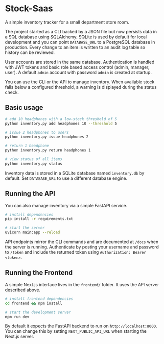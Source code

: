 # Stock-Saas

A simple inventory tracker for a small department store room.

The project started as a CLI backed by a JSON file but now persists data in a
SQL database using SQLAlchemy. SQLite is used by default for local development
and you can point `DATABASE_URL` to a PostgreSQL database in production. Every
change to an item is written to an audit log table so history can be reviewed.

User accounts are stored in the same database. Authentication is handled with
JWT tokens and basic role based access control (admin, manager, user). A default
`admin` account with password `admin` is created at startup.

You can use the CLI or the API to manage inventory. When available stock falls
below a configured threshold, a warning is displayed during the status check.

## Basic usage

```bash
# add 10 headphones with a low-stock threshold of 5
python inventory.py add headphones 10 --threshold 5

# issue 2 headphones to users
python inventory.py issue headphones 2

# return 1 headphone
python inventory.py return headphones 1

# view status of all items
python inventory.py status
```

Inventory data is stored in a SQLite database named `inventory.db` by default.
Set `DATABASE_URL` to use a different database engine.

## Running the API

You can also manage inventory via a simple FastAPI service.

```bash
# install dependencies
pip install -r requirements.txt

# start the server
uvicorn main:app --reload
```

API endpoints mirror the CLI commands and are documented at `/docs` when the server is running.
Authenticate by posting your username and password to `/token` and include the returned token using `Authorization: Bearer <token>`.

## Running the Frontend

A simple Next.js interface lives in the `frontend/` folder. It uses the API server described above.

```bash
# install frontend dependencies
cd frontend && npm install

# start the development server
npm run dev
```

By default it expects the FastAPI backend to run on `http://localhost:8000`. You can change this by setting `NEXT_PUBLIC_API_URL` when starting the Next.js server.

